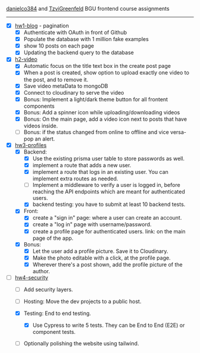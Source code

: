 [danielco384](https://github.com/danielco384) and [TzviGreenfeld](https://github.com/TzviGreenfeld) BGU frontend course assignments
<hr/>

- [x] [hw1-blog](https://github.com/bgu-frontend/hw1-blog) - pagination
  - [x] Authenticate with OAuth in front of Github
  - [x] Populate the database with 1 million fake examples
  - [x] show 10 posts on each page
  - [x] Updating the backend query to the database
  
- [x] [h2-video](https://github.com/bgu-frontend/hw2-video)
  - [x] Automatic focus on the title text box in the create post page
  - [x] When a post is created, show option to upload exactly one video to the post, and to remove it.
  - [x] Save video metaData to mongoDB
  - [x] Connect to cloudinary to serve the video
  - [x] Bonus: Implement a light/dark theme button for all frontent components
  - [x] Bonus: Add a spinner icon while uploading/downloading videos
  - [x] Bonus: On the main page, add a video icon next to posts that have videos inside. 
  - [ ] Bonus: if the status changed from online to offline and vice versa- pop an alert. 
  
- [x] [hw3-profiles](https://github.com/bgu-frontend/hw3-profiles)
  - [x] Backend:
    - [x] Use the existing prisma user table to store passwords as well.
    - [x] implement a route that adds a new user.
    - [x] implement a route that logs in an existing user. You can implement extra routes as needed.
    - [ ] Implement a middleware to verify a user is logged in, before reaching the API endpoints which are meant for authenticated users.
    - [x] backend testing: you have to submit at least 10 backend tests.
  - [x] Front:
    - [x] create a "sign in" page: where a user can create an account.
    - [x] create a "log in" page with username/password.
    - [x] create a profile page for authenticated users. link: on the main page of the app.
  - [x] Bonus:
    - [x] Let the user add a profile picture. Save it to Cloudinary.
    - [x] Make the photo editable with a click, at the profile page.
    - [x] Wherever there's a post shown, add the profile picture of the author.
        
- [ ] [hw4-security](https://github.com/bgu-frontend/hw4-security)
  - [ ] Add security layers.
  - [ ] Hosting: Move the dev projects to a public host.
  - [x] Testing: End to end testing.
    - [x] Use Cypress to write 5 tests. They can be End to End (E2E) or component tests.
  - [ ] Optionally polishing the website using tailwind.



